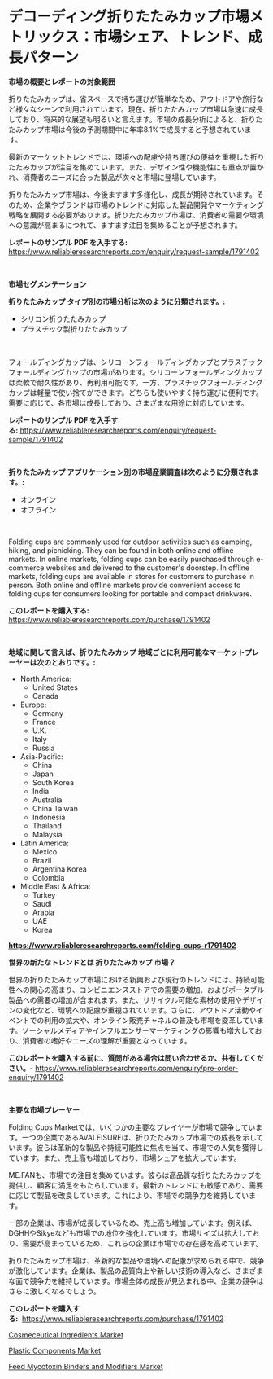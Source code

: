 <p><h1>デコーディング折りたたみカップ市場メトリックス：市場シェア、トレンド、成長パターン</h1></p><p><strong>市場の概要とレポートの対象範囲</strong></p>
<p><p>折りたたみカップは、省スペースで持ち運びが簡単なため、アウトドアや旅行など様々なシーンで利用されています。現在、折りたたみカップ市場は急速に成長しており、将来的な展望も明るいと言えます。市場の成長分析によると、折りたたみカップ市場は今後の予測期間中に年率8.1%で成長すると予想されています。</p><p>最新のマーケットトレンドでは、環境への配慮や持ち運びの便益を重視した折りたたみカップが注目を集めています。また、デザイン性や機能性にも重点が置かれ、消費者のニーズに合った製品が次々と市場に登場しています。</p><p>折りたたみカップ市場は、今後ますます多様化し、成長が期待されています。そのため、企業やブランドは市場のトレンドに対応した製品開発やマーケティング戦略を展開する必要があります。折りたたみカップ市場は、消費者の需要や環境への意識が高まるにつれて、ますます注目を集めることが予想されます。</p></p>
<p><strong>レポートのサンプル PDF を入手する:</strong> <a href="https://www.reliableresearchreports.com/enquiry/request-sample/1791402">https://www.reliableresearchreports.com/enquiry/request-sample/1791402</a></p>
<p>&nbsp;</p>
<p><strong>市場セグメンテーション</strong></p>
<p><strong>折りたたみカップ タイプ別の市場分析は次のように分類されます。:</strong></p>
<p><ul><li>シリコン折りたたみカップ</li><li>プラスチック製折りたたみカップ</li></ul></p>
<p>&nbsp;</p>
<p><p>フォールディングカップは、シリコーンフォールディングカップとプラスチックフォールディングカップの市場があります。シリコーンフォールディングカップは柔軟で耐久性があり、再利用可能です。一方、プラスチックフォールディングカップは軽量で使い捨てができます。どちらも使いやすく持ち運びに便利です。需要に応じて、各市場は成長しており、さまざまな用途に対応しています。</p></p>
<p><strong>レポートのサンプル PDF を入手する:</strong>&nbsp;<a href="https://www.reliableresearchreports.com/enquiry/request-sample/1791402">https://www.reliableresearchreports.com/enquiry/request-sample/1791402</a></p>
<p>&nbsp;</p>
<p><strong> 折りたたみカップ アプリケーション別の市場産業調査は次のように分類されます。:</strong></p>
<p><ul><li>オンライン</li><li>オフライン</li></ul></p>
<p>&nbsp;</p>
<p><p>Folding cups are commonly used for outdoor activities such as camping, hiking, and picnicking. They can be found in both online and offline markets. In online markets, folding cups can be easily purchased through e-commerce websites and delivered to the customer's doorstep. In offline markets, folding cups are available in stores for customers to purchase in person. Both online and offline markets provide convenient access to folding cups for consumers looking for portable and compact drinkware.</p></p>
<p><strong>このレポートを購入する:</strong>&nbsp; <a href="https://www.reliableresearchreports.com/purchase/1791402">https://www.reliableresearchreports.com/purchase/1791402</a></p>
<p>&nbsp;</p>
<p><strong>地域に関して言えば、折りたたみカップ 地域ごとに利用可能なマーケットプレーヤーは次のとおりです。:</strong></p>
<p><ul>
    <li>
        North America:
        <ul>
            <li>United States</li>
            <li>Canada</li>
        </ul>
    </li>
    <li>
        Europe:
        <ul>
            <li>Germany</li>
            <li>France</li>
            <li>U.K.</li>
            <li>Italy</li>
            <li>Russia</li>
        </ul>
    </li>
    <li>
        Asia-Pacific:
        <ul>
            <li>China</li>
            <li>Japan</li>
            <li>South Korea</li>
            <li>India</li>
            <li>Australia</li>
            <li>China Taiwan</li>
            <li>Indonesia</li>
            <li>Thailand</li>
            <li>Malaysia</li>
        </ul>
    </li>
    <li>
        Latin America:
        <ul>
            <li>Mexico</li>
            <li>Brazil</li>
            <li>Argentina Korea</li>
            <li>Colombia</li>
        </ul>
    </li>
    <li>
        Middle East & Africa:
        <ul>
            <li>Turkey</li>
            <li>Saudi</li>
            <li>Arabia</li>
            <li>UAE</li>
            <li>Korea</li>
        </ul>
    </li>
    </ul></p>
<p><strong><a href="https://www.reliableresearchreports.com/folding-cups-r1791402">https://www.reliableresearchreports.com/folding-cups-r1791402</a></strong>&nbsp;</p>
<p><strong>世界の新たなトレンドとは 折りたたみカップ 市場？</strong></p>
<p><p>世界の折りたたみカップ市場における新興および現行のトレンドには、持続可能性への関心の高まり、コンビニエンスストアでの需要の増加、およびポータブル製品への需要の増加が含まれます。また、リサイクル可能な素材の使用やデザインの変化など、環境への配慮が重視されています。さらに、アウトドア活動やイベントでの利用の拡大や、オンライン販売チャネルの普及も市場を変革しています。ソーシャルメディアやインフルエンサーマーケティングの影響も増大しており、消費者の嗜好やニーズの理解が重要となっています。</p></p>
<p><strong>このレポートを購入する前に、質問がある場合は問い合わせるか、共有してください。</strong>- <a href="https://www.reliableresearchreports.com/enquiry/pre-order-enquiry/1791402">https://www.reliableresearchreports.com/enquiry/pre-order-enquiry/1791402</a></p>
<p>&nbsp;</p>
<p><strong>主要な市場プレーヤー</strong></p>
<p><p>Folding Cups Marketでは、いくつかの主要なプレイヤーが市場で競争しています。一つの企業であるAVALEISUREは、折りたたみカップ市場での成長を示しています。彼らは革新的な製品や持続可能性に焦点を当て、市場での人気を獲得しています。また、売上高も増加しており、市場シェアを拡大しています。</p><p>ME.FANも、市場での注目を集めています。彼らは高品質な折りたたみカップを提供し、顧客に満足をもたらしています。最新のトレンドにも敏感であり、需要に応じて製品を改良しています。これにより、市場での競争力を維持しています。</p><p>一部の企業は、市場が成長しているため、売上高も増加しています。例えば、DGHHやSikyeなども市場での地位を強化しています。市場サイズは拡大しており、需要が高まっているため、これらの企業は市場での存在感を高めています。</p><p>折りたたみカップ市場は、革新的な製品や環境への配慮が求められる中で、競争が激化しています。企業は、製品の品質向上や新しい技術の導入など、さまざまな面で競争力を維持しています。市場全体の成長が見込まれる中、企業の競争はさらに激しくなるでしょう。</p></p>
<p><strong>このレポートを購入する:</strong>&nbsp;&nbsp;<a href="https://www.reliableresearchreports.com/purchase/1791402">https://www.reliableresearchreports.com/purchase/1791402</a></p>
<p><p><a href="https://www.linkedin.com/pulse/cosmeceutical-ingredients-market-dynamics-2024-2031-also-its-hbjkf?trackingId=PIMzmATLt08xwQ4VDqaV%2BA%3D%3D">Cosmeceutical Ingredients Market</a></p><p><a href="https://www.linkedin.com/pulse/plastic-components-market-size-2024-2031-global-industrial-yzzhf?trackingId=sfYhpJwIPZtodL%2Bk5Bv2Zw%3D%3D">Plastic Components Market</a></p><p><a href="https://www.linkedin.com/pulse/feed-mycotoxin-binders-modifiers-market-furnish-information-fulcf?trackingId=ZQJAU28rK25PX8jN8CfkhQ%3D%3D">Feed Mycotoxin Binders and Modifiers Market</a></p></p>